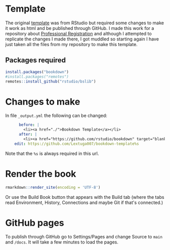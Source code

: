 # Template

The original [template](https://github.com/rstudio/bookdown-demo) was from RStudio but required some changes to make it work as html and be published through GitHub. I made this work for a repository about [Professional Registration](https://github.com/Lextuga007/professional-registration) and although I attempted to replicate the changes I made there, I got muddled so starting again I have just taken all the files from my repository to make this template. 

## Packages required

```r
install.packages("bookdown")
#install.packages("remotes")
remotes::install_github("rstudio/bslib")

```

# Changes to make

In file `_output.yml` the following can be changed:

```yaml
      before: |
        <li><a href="./">Bookdown Template</a></li>
      after: |
        <li><a href="https://github.com/rstudio/bookdown" target="blank">Published with bookdown</a></li>
    edit: https://github.com/Lextuga007/bookdown-template%s
```

Note that the `%s` is always required in this url.  

# Render the book

```r
rmarkdown::render_site(encoding = 'UTF-8')

```
Or use the Build Book button that appears with the Build tab (where the tabs read Environment, History, Connections and maybe Git if that's connected.)

# GitHub pages

To publish through GitHub go to Settings/Pages and change Source to `main` and `/docs`. It will take a few minutes to load the pages.
